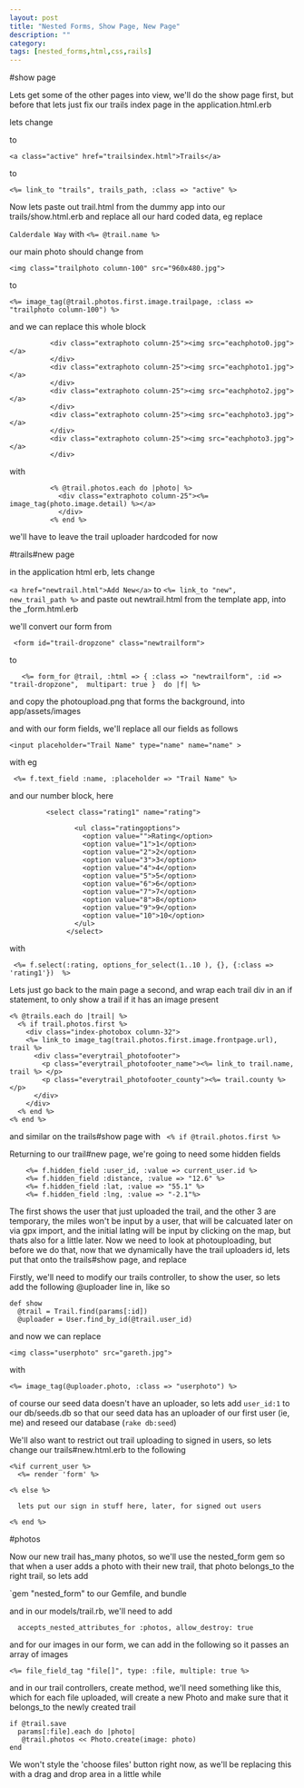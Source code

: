 ```yaml
---
layout: post
title: "Nested Forms, Show Page, New Page"
description: ""
category: 
tags: [nested_forms,html,css,rails]
---
```


#show page

Lets get some of the other pages into view, we'll do the show page first, but before that lets just fix our trails index page in the application.html.erb

lets change


to

`<a class="active" href="trailsindex.html">Trails</a>`

to 

`<%= link_to "trails", trails_path, :class => "active" %> `

Now lets paste out trail.html from the dummy app into our trails/show.html.erb and replace all our hard coded data, eg replace

`Calderdale Way` with `<%= @trail.name %>`

our main photo should change from

`<img class="trailphoto column-100" src="960x480.jpg">` 

to

`<%= image_tag(@trail.photos.first.image.trailpage, :class => "trailphoto column-100") %>`

and we can replace this whole block

              <div class="extraphoto column-25"><img src="eachphoto0.jpg"></a>
              </div>
              <div class="extraphoto column-25"><img src="eachphoto1.jpg"></a>
              </div>
              <div class="extraphoto column-25"><img src="eachphoto2.jpg"></a>
              </div>
              <div class="extraphoto column-25"><img src="eachphoto3.jpg"></a>
              </div>
              <div class="extraphoto column-25"><img src="eachphoto3.jpg"></a>
              </div>
              
with

              <% @trail.photos.each do |photo| %>
                <div class="extraphoto column-25"><%= image_tag(photo.image.detail) %></a>
                </div>
              <% end %>
              
we'll have to leave the trail uploader hardcoded for now

#trails#new page

in the application html erb, lets change

`<a href="newtrail.html">Add New</a>` to `<%= link_to "new", new_trail_path %>` and paste out newtrail.html from the template app, into the _form.html.erb

we'll convert our form from 

` <form id="trail-dropzone" class="newtrailform">`

to

`   <%= form_for @trail, :html => { :class => "newtrailform", :id => "trail-dropzone",  multipart: true }  do |f| %>`

and copy the photoupload.png that forms the background, into app/assets/images

and with our form fields, we'll replace all our fields as follows

`<input placeholder="Trail Name" type="name" name="name" >`

with eg

` <%= f.text_field :name, :placeholder => "Trail Name" %>`

and our number block, here

             <select class="rating1" name="rating">
                    
                    <ul class="ratingoptions">
                      <option value="">Rating</option>
                      <option value="1">1</option>
                      <option value="2">2</option>
                      <option value="3">3</option>
                      <option value="4">4</option>
                      <option value="5">5</option>
                      <option value="6">6</option>
                      <option value="7">7</option>
                      <option value="8">8</option>
                      <option value="9">9</option>
                      <option value="10">10</option>
                    </ul>
                  </select>
                  
 with
 
 ` <%= f.select(:rating, options_for_select(1..10 ), {}, {:class => 'rating1'})  %>`
 
 Lets just go back to the main page a second, and wrap each trail div in an if statement, to only show a trail if it has an image present
 
    <% @trails.each do |trail| %>
      <% if trail.photos.first %>
        <div class="index-photobox column-32">
        <%= link_to image_tag(trail.photos.first.image.frontpage.url), trail %>
          <div class="everytrail_photofooter">
            <p class="everytrail_photofooter_name"><%= link_to trail.name, trail %> </p>
            <p class="everytrail_photofooter_county"><%= trail.county %></p>
          </div>
        </div>
      <% end %>
    <% end %>
    
 and similar on the trails#show page with ` <% if @trail.photos.first %>`
 
 Returning to our trail#new page, we're going to need some hidden fields
 
        <%= f.hidden_field :user_id, :value => current_user.id %> 
        <%= f.hidden_field :distance, :value => "12.6" %>
        <%= f.hidden_field :lat, :value => "55.1" %>
        <%= f.hidden_field :lng, :value => "-2.1"%>
        
        
The first shows the user that just uploaded the trail, and the other 3 are temporary, the miles won't be input by a user, that will be calcuated later on via gpx import, and the initial latlng will be input by clicking on the map, but thats also for a little later. Now we need to look at photouploading, but before we do that, now that we dynamically have the trail uploaders id, lets put that onto the trails#show page, and replace

Firstly, we'll need to modify our trails controller, to show the user, so lets add the following @uploader line in, like so

    def show
      @trail = Trail.find(params[:id])
      @uploader = User.find_by_id(@trail.user_id)

and now we can replace

`<img class="userphoto" src="gareth.jpg">`

with

`<%= image_tag(@uploader.photo, :class => "userphoto") %>`

of course our seed data doesn't have an uploader, so lets add `user_id:1` to our db/seeds.db so that our seed data has an uploader of our first user (ie, me) and reseed our database (`rake db:seed`)

We'll also want to restrict out trail uploading to signed in users, so lets change our trails#new.html.erb to the following

    <%if current_user %>
      <%= render 'form' %>

    <% else %>

      lets put our sign in stuff here, later, for signed out users

    <% end %>


#photos

Now our new trail has_many photos, so we'll use the nested_form gem so that when a user adds a photo with their new trail, that photo belongs_to the right trail, so lets add

`gem "nested_form" to our Gemfile, and bundle

and in our models/trail.rb, we'll need to add

`  accepts_nested_attributes_for :photos, allow_destroy: true`

and for our images in our form, we can add in the following so it passes an array of images

`<%= file_field_tag "file[]", type: :file, multiple: true %>`

and in our trail controllers, create method, we'll need something like this, which for each file uploaded, will create a new Photo and make sure that it belongs_to the newly created trail

    if @trail.save
      params[:file].each do |photo|
       @trail.photos << Photo.create(image: photo)   
    end


We won't style the 'choose files' button right now, as we'll be replacing this with a drag and drop area in a little while





 
 
 

